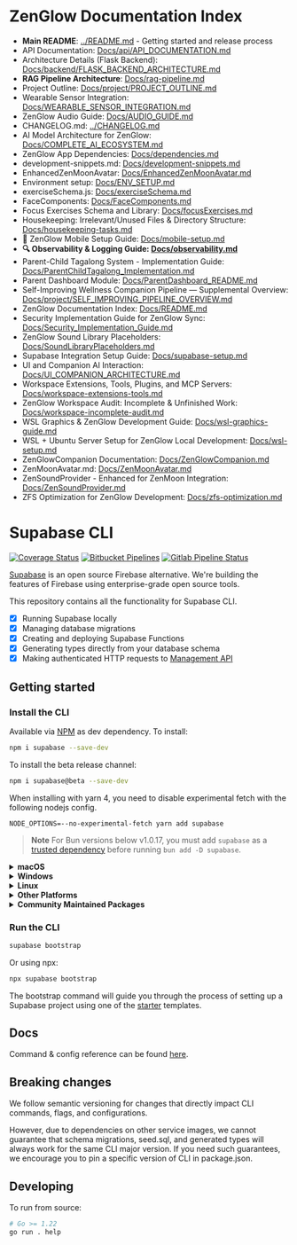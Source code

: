 # ZenGlow Documentation Index

- **Main README**: [../README.md](../README.md) - Getting started and release process
- API Documentation: [Docs/api/API_DOCUMENTATION.md](api/API_DOCUMENTATION.md)
- Architecture Details (Flask Backend): [Docs/backend/FLASK_BACKEND_ARCHITECTURE.md](backend/FLASK_BACKEND_ARCHITECTURE.md)
- **RAG Pipeline Architecture**: [Docs/rag-pipeline.md](rag-pipeline.md)
- Project Outline: [Docs/project/PROJECT_OUTLINE.md](project/PROJECT_OUTLINE.md)
- Wearable Sensor Integration: [Docs/WEARABLE_SENSOR_INTEGRATION.md](WEARABLE_SENSOR_INTEGRATION.md)
- ZenGlow Audio Guide: [Docs/AUDIO_GUIDE.md](AUDIO_GUIDE.md)
- CHANGELOG.md: [../CHANGELOG.md](../CHANGELOG.md)
- AI Model Architecture for ZenGlow: [Docs/COMPLETE_AI_ECOSYSTEM.md](COMPLETE_AI_ECOSYSTEM.md)
- ZenGlow App Dependencies: [Docs/dependencies.md](dependencies.md)
- development-snippets.md: [Docs/development-snippets.md](development-snippets.md)
- EnhancedZenMoonAvatar: [Docs/EnhancedZenMoonAvatar.md](EnhancedZenMoonAvatar.md)
- Environment setup: [Docs/ENV_SETUP.md](ENV_SETUP.md)
- exerciseSchema.js: [Docs/exerciseSchema.md](exerciseSchema.md)
- FaceComponents: [Docs/FaceComponents.md](FaceComponents.md)
- Focus Exercises Schema and Library: [Docs/focusExercises.md](focusExercises.md)
- Housekeeping: Irrelevant/Unused Files & Directory Structure: [Docs/housekeeping-tasks.md](housekeeping-tasks.md)
- 📱 ZenGlow Mobile Setup Guide: [Docs/mobile-setup.md](mobile-setup.md)
- **🔍 Observability & Logging Guide: [Docs/observability.md](observability.md)**
- Parent-Child Tagalong System - Implementation Guide: [Docs/ParentChildTagalong_Implementation.md](ParentChildTagalong_Implementation.md)
- Parent Dashboard Module: [Docs/ParentDashboard_README.md](ParentDashboard_README.md)
- Self-Improving Wellness Companion Pipeline — Supplemental Overview: [Docs/project/SELF_IMPROVING_PIPELINE_OVERVIEW.md](project/SELF_IMPROVING_PIPELINE_OVERVIEW.md)
- ZenGlow Documentation Index: [Docs/README.md](README.md)
- Security Implementation Guide for ZenGlow Sync: [Docs/Security_Implementation_Guide.md](Security_Implementation_Guide.md)
- ZenGlow Sound Library Placeholders: [Docs/SoundLibraryPlaceholders.md](SoundLibraryPlaceholders.md)
- Supabase Integration Setup Guide: [Docs/supabase-setup.md](supabase-setup.md)
- UI and Companion AI Interaction: [Docs/UI_COMPANION_ARCHITECTURE.md](UI_COMPANION_ARCHITECTURE.md)
- Workspace Extensions, Tools, Plugins, and MCP Servers: [Docs/workspace-extensions-tools.md](workspace-extensions-tools.md)
- ZenGlow Workspace Audit: Incomplete & Unfinished Work: [Docs/workspace-incomplete-audit.md](workspace-incomplete-audit.md)
- WSL Graphics & ZenGlow Development Guide: [Docs/wsl-graphics-guide.md](wsl-graphics-guide.md)
- WSL + Ubuntu Server Setup for ZenGlow Local Development: [Docs/wsl-setup.md](wsl-setup.md)
- ZenGlowCompanion Documentation: [Docs/ZenGlowCompanion.md](ZenGlowCompanion.md)
- ZenMoonAvatar.md: [Docs/ZenMoonAvatar.md](ZenMoonAvatar.md)
- ZenSoundProvider - Enhanced for ZenMoon Integration: [Docs/ZenSoundProvider.md](ZenSoundProvider.md)
- ZFS Optimization for ZenGlow Development: [Docs/zfs-optimization.md](zfs-optimization.md)

# Supabase CLI

[![Coverage Status](https://coveralls.io/repos/github/supabase/cli/badge.svg?branch=main)](https://coveralls.io/github/supabase/cli?branch=main) [![Bitbucket Pipelines](https://img.shields.io/bitbucket/pipelines/supabase-cli/setup-cli/master?style=flat-square&label=Bitbucket%20Canary)](https://bitbucket.org/supabase-cli/setup-cli/pipelines) [![Gitlab Pipeline Status](https://img.shields.io/gitlab/pipeline-status/sweatybridge%2Fsetup-cli?label=Gitlab%20Canary)
](https://gitlab.com/sweatybridge/setup-cli/-/pipelines)

[Supabase](https://supabase.io) is an open source Firebase alternative. We're building the features of Firebase using enterprise-grade open source tools.

This repository contains all the functionality for Supabase CLI.

- [x] Running Supabase locally
- [x] Managing database migrations
- [x] Creating and deploying Supabase Functions
- [x] Generating types directly from your database schema
- [x] Making authenticated HTTP requests to [Management API](https://supabase.com/docs/reference/api/introduction)

## Getting started

### Install the CLI

Available via [NPM](https://www.npmjs.com) as dev dependency. To install:

```bash
npm i supabase --save-dev
```

To install the beta release channel:

```bash
npm i supabase@beta --save-dev
```

When installing with yarn 4, you need to disable experimental fetch with the following nodejs config.

```
NODE_OPTIONS=--no-experimental-fetch yarn add supabase
```

> **Note**
> For Bun versions below v1.0.17, you must add `supabase` as a [trusted dependency](https://bun.sh/guides/install/trusted) before running `bun add -D supabase`.

<details>
  <summary><b>macOS</b></summary>

Available via [Homebrew](https://brew.sh). To install:

```sh
brew install supabase/tap/supabase
```

To install the beta release channel:

```sh
brew install supabase/tap/supabase-beta
brew link --overwrite supabase-beta
```

To upgrade:

```sh
brew upgrade supabase
```

</details>

<details>
  <summary><b>Windows</b></summary>

Available via [Scoop](https://scoop.sh). To install:

```powershell
scoop bucket add supabase https://github.com/supabase/scoop-bucket.git
scoop install supabase
```

To upgrade:

```powershell
scoop update supabase
```

</details>

<details>
  <summary><b>Linux</b></summary>

Available via [Homebrew](https://brew.sh) and Linux packages.

#### via Homebrew

To install:

```sh
brew install supabase/tap/supabase
```

To upgrade:

```sh
brew upgrade supabase
```

#### via Linux packages

Linux packages are provided in [Releases](https://github.com/supabase/cli/releases). To install, download the `.apk`/`.deb`/`.rpm`/`.pkg.tar.zst` file depending on your package manager and run the respective commands.

```sh
sudo apk add --allow-untrusted <...>.apk
```

```sh
sudo dpkg -i <...>.deb
```

```sh
sudo rpm -i <...>.rpm
```

```sh
sudo pacman -U <...>.pkg.tar.zst
```

</details>

<details>
  <summary><b>Other Platforms</b></summary>

You can also install the CLI via [go modules](https://go.dev/ref/mod#go-install) without the help of package managers.

```sh
go install github.com/supabase/cli@latest
```

Add a symlink to the binary in `$PATH` for easier access:

```sh
ln -s "$(go env GOPATH)/bin/cli" /usr/bin/supabase
```

This works on other non-standard Linux distros.

</details>

<details>
  <summary><b>Community Maintained Packages</b></summary>

Available via [pkgx](https://pkgx.sh/). Package script [here](https://github.com/pkgxdev/pantry/blob/main/projects/supabase.com/cli/package.yml).
To install in your working directory:

```bash
pkgx install supabase
```

Available via [Nixpkgs](https://nixos.org/). Package script [here](https://github.com/NixOS/nixpkgs/blob/master/pkgs/development/tools/supabase-cli/default.nix).

</details>

### Run the CLI

```bash
supabase bootstrap
```

Or using npx:

```bash
npx supabase bootstrap
```

The bootstrap command will guide you through the process of setting up a Supabase project using one of the [starter](https://github.com/supabase-community/supabase-samples/blob/main/samples.json) templates.

## Docs

Command & config reference can be found [here](https://supabase.com/docs/reference/cli/about).

## Breaking changes

We follow semantic versioning for changes that directly impact CLI commands, flags, and configurations.

However, due to dependencies on other service images, we cannot guarantee that schema migrations, seed.sql, and generated types will always work for the same CLI major version. If you need such guarantees, we encourage you to pin a specific version of CLI in package.json.

## Developing

To run from source:

```sh
# Go >= 1.22
go run . help
```

